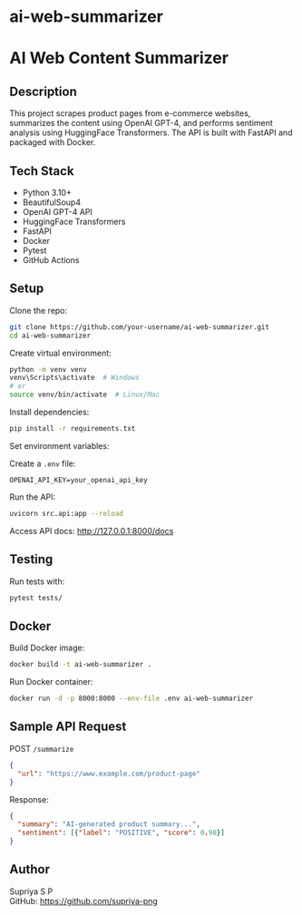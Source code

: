 # ai-web-summarizer

# AI Web Content Summarizer

## Description

This project scrapes product pages from e-commerce websites, summarizes the content using OpenAI GPT-4, and performs sentiment analysis using HuggingFace Transformers. The API is built with FastAPI and packaged with Docker.

## Tech Stack

- Python 3.10+
- BeautifulSoup4
- OpenAI GPT-4 API
- HuggingFace Transformers
- FastAPI
- Docker
- Pytest
- GitHub Actions


## Setup

Clone the repo:

```bash
git clone https://github.com/your-username/ai-web-summarizer.git
cd ai-web-summarizer
```

Create virtual environment:

```bash
python -m venv venv
venv\Scripts\activate  # Windows
# or
source venv/bin/activate  # Linux/Mac
```

Install dependencies:

```bash
pip install -r requirements.txt
```

Set environment variables:

Create a `.env` file:

```
OPENAI_API_KEY=your_openai_api_key
```

Run the API:

```bash
uvicorn src.api:app --reload
```

Access API docs: http://127.0.0.1:8000/docs

## Testing

Run tests with:

```bash
pytest tests/
```

## Docker

Build Docker image:

```bash
docker build -t ai-web-summarizer .
```

Run Docker container:

```bash
docker run -d -p 8000:8000 --env-file .env ai-web-summarizer
```

## Sample API Request

POST `/summarize`

```json
{
  "url": "https://www.example.com/product-page"
}
```

Response:

```json
{
  "summary": "AI-generated product summary...",
  "sentiment": [{"label": "POSITIVE", "score": 0.98}]
}
```

## Author

Supriya S P  
GitHub: https://github.com/supriya-png
